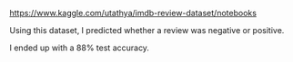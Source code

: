 https://www.kaggle.com/utathya/imdb-review-dataset/notebooks

Using this dataset, I predicted whether a review was negative or positive. 

I ended up with a 88% test accuracy.
